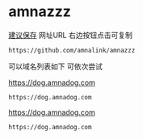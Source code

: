 # amnazzz

[建议保存](https://github.com/amnalink/amnazzz)
 网址URL 右边按钮点击可复制
 
```text
https://github.com/amnalink/amnazzz
```

可以域名列表如下 可依次尝试

https://dog.amnadog.com

```text
https://dog.amnadog.com
```


https://dog.amnadog.com

```text
https://dog.amnadog.com
```



